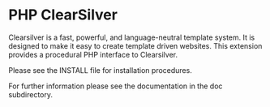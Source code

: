 PHP ClearSilver
===============

Clearsilver is a fast, powerful, and language-neutral template
system. It is designed to make it easy to create template driven
websites. This extension provides a procedural PHP interface to
Clearsilver.

Please see the INSTALL file for installation procedures.

For further information please see the documentation in the doc
subdirectory. 
